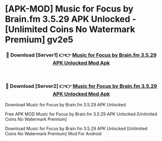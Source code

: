 # [APK-MOD] Music for Focus by Brain.fm 3.5.29 APK Unlocked - [Unlimited Coins No Watermark Premium] gv2e5



<div align="center">
<h3>🔴 Download [Server1] 👉👉 <a href="https://momento.my/?title=Music_for_Focus_by_Brain.fm_3.5.29_APK_Unlocked">Music for Focus by Brain.fm 3.5.29 APK Unlocked Mod Apk</a></h3><br>

<h3>🔴 Download [Server2] 👉👉 <a href="https://momento.my/?title=Music_for_Focus_by_Brain.fm_3.5.29_APK_Unlocked">Music for Focus by Brain.fm 3.5.29 APK Unlocked Mod Apk</a></h3>
</div>



Download Music for Focus by Brain.fm 3.5.29 APK Unlocked 

Free APK MOD Music for Focus by Brain.fm 3.5.29 APK Unlocked [Unlimited Coins No Watermark Premium]

Download Music for Focus by Brain.fm 3.5.29 APK Unlocked [Unlimited Coins No Watermark Premium] Mod For Android

